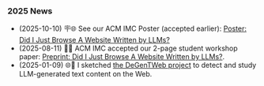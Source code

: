 ### 2025 News

- (2025-10-10) 🪧🌐 See our ACM IMC Poster (accepted earlier): [Poster:
    Did I Just Browse A Website Written by
    LLMs?](https://github.com/SichangHe/DeGenTWeb_docs/releases/tag/cam-ready-imc2024)
- (2025-08-11) 📖🌐 ACM IMC accepted our 2-page student workshop paper:
    [Preprint: Did I Just Browse A Website Written by
    LLMs?](https://github.com/SichangHe/DeGenTWeb_docs/releases/download/preprint-imc2025-sw/degentweb_imc2025student_workshop202507150940.pdf).
- (2025-01-09) 🌐🤖 I sketched [the DeGenTWeb
    project](https://sichanghe.github.io/notes/research/DeGenTWeb/execution.html)
    to detect and study LLM-generated text content on the Web.
